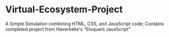 # Virtual-Ecosystem-Project
A Simple Simulation combining HTML, CSS, and JavaScript code; 
Contains completed project from Haverbeke's "Eloquent JavaScript"
